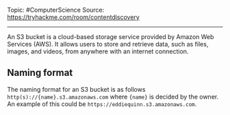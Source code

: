 Topic: #ComputerScience 
Source: https://tryhackme.com/room/contentdiscovery

---
An S3 bucket is a cloud-based storage service provided by Amazon Web Services (AWS). It allows users to store and retrieve data, such as files, images, and videos, from anywhere with an internet connection.

## Naming format
The naming format for an S3 bucket is as follows `http(s)://{name}.s3.amazonaws.com` where `{name}` is decided by the owner. An example of this could be `https://eddiequinn.s3.amazonaws.com`.
